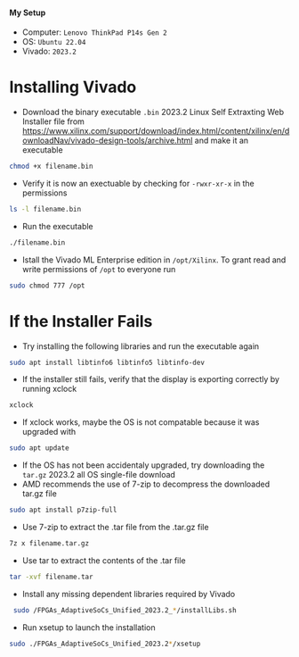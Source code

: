 #### My Setup
- Computer: `Lenovo ThinkPad P14s Gen 2`
- OS: `Ubuntu 22.04`
- Vivado: `2023.2`

# Installing Vivado
- Download the binary executable `.bin` 2023.2 Linux Self Extraxting Web Installer file from https://www.xilinx.com/support/download/index.html/content/xilinx/en/downloadNav/vivado-design-tools/archive.html and make it an executable
```bash
chmod +x filename.bin
```
- Verify it is now an exectuable by checking for `-rwxr-xr-x` in the permissions
```bash
ls -l filename.bin
```
- Run the executable
```bash
./filename.bin
```
- Istall the Vivado ML Enterprise edition in `/opt/Xilinx`. To grant read and write permissions of `/opt` to everyone run
```bash
sudo chmod 777 /opt
```

# If the Installer Fails
- Try installing the following libraries and run the executable again
```bash
sudo apt install libtinfo6 libtinfo5 libtinfo-dev
```
- If the installer still fails, verify that the display is exporting correctly by running xclock
```bash
xclock
```
- If xclock works, maybe the OS is not compatable because it was upgraded with
```bash
sudo apt update
```
- If the OS has not been accidentaly upgraded, try downloading the `tar.gz` 2023.2 all OS single-file download
- AMD recommends the use of 7-zip to decompress the downloaded tar.gz file
```bash
sudo apt install p7zip-full
```
- Use 7-zip to extract the .tar file from the .tar.gz file
```bash
7z x filename.tar.gz
```
- Use tar to extract the contents of the .tar file
```bash
tar -xvf filename.tar
```
- Install any missing dependent libraries required by Vivado
```bash
 sudo /FPGAs_AdaptiveSoCs_Unified_2023.2_*/installLibs.sh
```
- Run xsetup to launch the installation
```bash
sudo ./FPGAs_AdaptiveSoCs_Unified_2023.2*/xsetup
```
